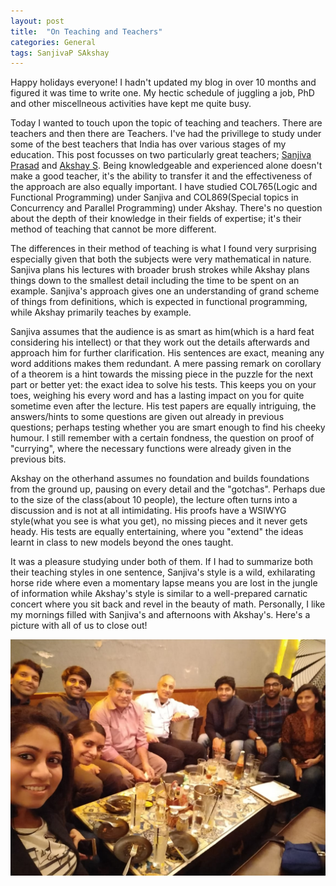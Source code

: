```yaml
---
layout: post
title:  "On Teaching and Teachers"
categories: General
tags: SanjivaP SAkshay
---
```


Happy holidays everyone! I hadn't updated my blog in over 10 months and figured it was time to write one. My hectic schedule of juggling a job, PhD and other miscellneous 
activities have kept me quite busy.

Today I wanted to touch upon the topic of teaching and teachers. There are teachers and then there are Teachers. I've had the privillege to study under some of the best teachers that India has over various stages of my education. This post focusses on two particularly great teachers; [Sanjiva Prasad](https://www.cse.iitd.ernet.in/~sanjiva/) and [Akshay S](https://www.cse.iitb.ac.in/~akshayss/). Being knowledgeable and experienced alone doesn't make a good teacher, it's the ability to transfer it and the effectiveness of the approach are also equally important. I have studied COL765(Logic and Functional Programming) under Sanjiva and COL869(Special topics in Concurrency and Parallel Programming) under Akshay. There's no question about
the depth of their knowledge in their fields of expertise; it's their method of teaching that cannot be more different.

The differences in their method of teaching is what I found very surprising especially given that both the subjects were very mathematical in nature. Sanjiva plans his lectures with broader brush strokes while Akshay plans things down to the smallest detail including the time to be spent on an example. Sanjiva's approach gives one an understanding of grand scheme of things from definitions, which is expected in functional programming, while Akshay primarily teaches by example.

Sanjiva assumes that the audience is as smart as him(which is a hard feat considering his intellect) or that they work out the details afterwards and approach him for further clarification. His sentences are exact, meaning any word additions makes them redundant. A mere passing remark on corollary of a theorem is a hint towards the missing piece in the puzzle for the next part or better yet: the exact idea to solve his tests. This keeps you on your toes, weighing his every word and has a lasting impact on you for quite sometime even after the lecture. His test papers are equally intriguing, the answers/hints to some questions are given out already in previous questions; perhaps testing whether you are smart enough to find his cheeky humour. I still remember with a certain fondness, the question  on proof of "currying", where the necessary functions were already given in the previous bits.

Akshay on the otherhand assumes no foundation and builds foundations from the ground up, pausing on every detail and the "gotchas". Perhaps due to the size of the class(about 10 people), the lecture often turns into a discussion and is not at all intimidating. His proofs have a WSIWYG style(what you see is what you get), no missing pieces and it never gets heady. His tests are equally entertaining, where you "extend" the ideas learnt in class to new models beyond the ones taught. 

It was a pleasure studying under both of them. If I had to summarize both their teaching styles in one sentence, Sanjiva's style is a wild, exhilarating horse ride where even a momentary lapse means  you are lost in the jungle of information while Akshay's style is similar to a  well-prepared carnatic concert where you sit back and revel in the beauty of math. Personally, I like my mornings filled with Sanjiva's and afternoons with Akshay's. Here's a picture with all of us to close out!

![COL869](/assets/personal/COL869.jpeg)